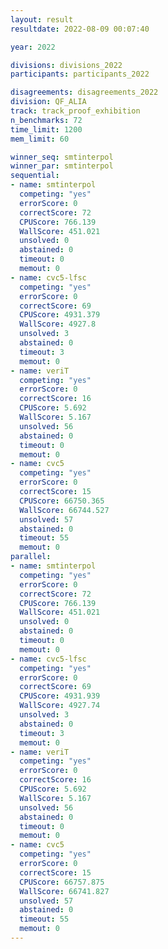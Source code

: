 ```yaml
---
layout: result
resultdate: 2022-08-09 00:07:40

year: 2022

divisions: divisions_2022
participants: participants_2022

disagreements: disagreements_2022
division: QF_ALIA
track: track_proof_exhibition
n_benchmarks: 72
time_limit: 1200
mem_limit: 60

winner_seq: smtinterpol
winner_par: smtinterpol
sequential:
- name: smtinterpol
  competing: "yes"
  errorScore: 0
  correctScore: 72
  CPUScore: 766.139
  WallScore: 451.021
  unsolved: 0
  abstained: 0
  timeout: 0
  memout: 0
- name: cvc5-lfsc
  competing: "yes"
  errorScore: 0
  correctScore: 69
  CPUScore: 4931.379
  WallScore: 4927.8
  unsolved: 3
  abstained: 0
  timeout: 3
  memout: 0
- name: veriT
  competing: "yes"
  errorScore: 0
  correctScore: 16
  CPUScore: 5.692
  WallScore: 5.167
  unsolved: 56
  abstained: 0
  timeout: 0
  memout: 0
- name: cvc5
  competing: "yes"
  errorScore: 0
  correctScore: 15
  CPUScore: 66750.365
  WallScore: 66744.527
  unsolved: 57
  abstained: 0
  timeout: 55
  memout: 0
parallel:
- name: smtinterpol
  competing: "yes"
  errorScore: 0
  correctScore: 72
  CPUScore: 766.139
  WallScore: 451.021
  unsolved: 0
  abstained: 0
  timeout: 0
  memout: 0
- name: cvc5-lfsc
  competing: "yes"
  errorScore: 0
  correctScore: 69
  CPUScore: 4931.939
  WallScore: 4927.74
  unsolved: 3
  abstained: 0
  timeout: 3
  memout: 0
- name: veriT
  competing: "yes"
  errorScore: 0
  correctScore: 16
  CPUScore: 5.692
  WallScore: 5.167
  unsolved: 56
  abstained: 0
  timeout: 0
  memout: 0
- name: cvc5
  competing: "yes"
  errorScore: 0
  correctScore: 15
  CPUScore: 66757.875
  WallScore: 66741.827
  unsolved: 57
  abstained: 0
  timeout: 55
  memout: 0
---
```

